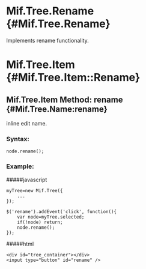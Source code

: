 Mif.Tree.Rename {#Mif.Tree.Rename}
==========================================

Implements rename functionality. 

Mif.Tree.Item {#Mif.Tree.Item::Rename}
==========================================

Mif.Tree.Item Method: rename {#Mif.Tree.Name:rename}
------------------------------------------------------

inline edit name. 

### Syntax:

	node.rename();
	

### Example: 

#####javascript

	myTree=new Mif.Tree({
		...
	});

	$('rename').addEvent('click', function(){
		var node=myTree.selected;
		if(!node) return;
		node.rename();
	});
	
#####html

	<div id="tree_container"></div>
	<input type="button" id="rename" />
	
